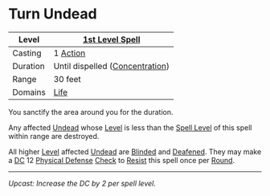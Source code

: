 # Turn Undead

| Level    | [1st Level Spell](1st%20Level%20Spells.md)                            |
| -------- | --------------------------------------------------------------------- |
| Casting  | 1 [Action](../../../../Game%20Procedures/Core%20Procedures/Action.md) |
| Duration | Until dispelled ([Concentration](../../Concentration.md))             |
| Range    | 30 feet                                                               |
| Domains  | [Life](../../Spell%20Domains/Life.md)                                 |

You sanctify the area around you for the duration.

Any affected [Undead](../../../../Resources%20for%20GMs/Creature%20Types/Undead.md) whose [Level](../../../../Player%20Characters/Progression/Level.md) is less than the [Spell Level](../../Spell%20Level.md) of this spell within range are destroyed.

All higher [Level](../../../../Player%20Characters/Progression/Level.md) affected [Undead](../../../../Resources%20for%20GMs/Creature%20Types/Undead.md) are [Blinded](../../../../Game%20Procedures/Conditions/Blinded.md) and [Deafened](../../../../Game%20Procedures/Conditions/Deafened.md). They may make a [DC](../../../../Game%20Procedures/Core%20Procedures/DC.md) 12 [Physical Defense](../../../../Player%20Characters/Derived%20Statistics/Physical%20Defense.md) [Check](../../../../Game%20Procedures/Core%20Procedures/Check.md) to [Resist](../../Resist.md) this spell once per [Round](../../../../Game%20Procedures/Core%20Procedures/Round.md).

---
*Upcast: Increase the DC by 2 per spell level.*

